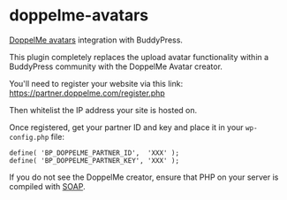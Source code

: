 # doppelme-avatars

[DoppelMe avatars](http://doppelme.com/) integration with BuddyPress.

This plugin completely replaces the upload avatar functionality within a BuddyPress community with the DoppelMe Avatar creator. 

You'll need to register your website via this link:<br>
https://partner.doppelme.com/register.php

Then whitelist the IP address your site is hosted on.

Once registered, get your partner ID and key and place it in your `wp-config.php` file:

```
define( 'BP_DOPPELME_PARTNER_ID',  'XXX' );
define( 'BP_DOPPELME_PARTNER_KEY', 'XXX' );
```

If you do not see the DoppelMe creator, ensure that PHP on your server is compiled with [SOAP](https://secure.php.net/manual/en/soap.installation.php).
